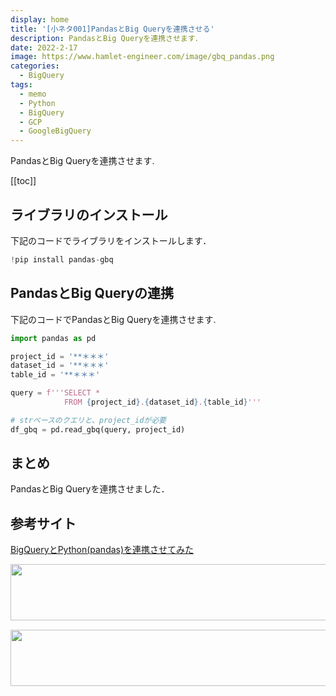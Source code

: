 ```yaml
---
display: home
title: '[小ネタ001]PandasとBig Queryを連携させる'
description: PandasとBig Queryを連携させます．
date: 2022-2-17
image: https://www.hamlet-engineer.com/image/gbq_pandas.png
categories: 
  - BigQuery
tags:
  - memo
  - Python
  - BigQuery
  - GCP
  - GoogleBigQuery
---
```

PandasとBig Queryを連携させます.

<!-- https://www.hamlet-engineer.com -->

<!-- more -->

<ClientOnly>
  <CallInArticleAdsense />
</ClientOnly>

[[toc]]

## ライブラリのインストール
下記のコードでライブラリをインストールします．
```python
!pip install pandas-gbq
```

## PandasとBig Queryの連携
下記のコードでPandasとBig Queryを連携させます.

```python
import pandas as pd

project_id = '**＊＊＊'
dataset_id = '**＊＊＊'
table_id = '**＊＊＊'

query = f'''SELECT * 
            FROM {project_id}.{dataset_id}.{table_id}'''

# strベースのクエリと、project_idが必要
df_gbq = pd.read_gbq(query, project_id)
```


## まとめ
PandasとBig Queryを連携させました．

## 参考サイト
[BigQueryとPython(pandas)を連携させてみた](https://qiita.com/i_am_miko/items/68cb516ad2be61d59554)


<ClientOnly>
  <CallInArticleAdsense />
</ClientOnly>

<!-- TechAcademy -->
<a href="//af.moshimo.com/af/c/click?a_id=2604050&p_id=1555&pc_id=2816&pl_id=29835&guid=ON" rel="nofollow" referrerpolicy="no-referrer-when-downgrade"><img src="//image.moshimo.com/af-img/0866/000000029835.jpg" width="728" height="90" style="border:none;"></a><img src="//i.moshimo.com/af/i/impression?a_id=2604050&p_id=1555&pc_id=2816&pl_id=29835" width="1" height="1" style="border:none;">

<!-- テックキャンプ -->
<a href="//af.moshimo.com/af/c/click?a_id=2641145&p_id=1770&pc_id=3386&pl_id=25847&guid=ON" rel="nofollow" referrerpolicy="no-referrer-when-downgrade"><img src="//image.moshimo.com/af-img/1115/000000025847.png" width="728" height="90" style="border:none;"></a><img src="//i.moshimo.com/af/i/impression?a_id=2641145&p_id=1770&pc_id=3386&pl_id=25847" width="1" height="1" style="border:none;">


